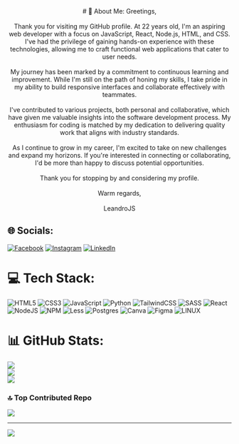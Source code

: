 <center>
# 💫 About Me:
Greetings,<br><br>Thank you for visiting my GitHub profile. At 22 years old, I'm an aspiring web developer with a focus on JavaScript, React, Node.js, HTML, and CSS. I've had the privilege of gaining hands-on experience with these technologies, allowing me to craft functional web applications that cater to user needs.<br><br>My journey has been marked by a commitment to continuous learning and improvement. While I'm still on the path of honing my skills, I take pride in my ability to build responsive interfaces and collaborate effectively with teammates.<br><br>I've contributed to various projects, both personal and collaborative, which have given me valuable insights into the software development process. My enthusiasm for coding is matched by my dedication to delivering quality work that aligns with industry standards.<br><br>As I continue to grow in my career, I'm excited to take on new challenges and expand my horizons. If you're interested in connecting or collaborating, I'd be more than happy to discuss potential opportunities.<br><br>Thank you for stopping by and considering my profile.<br><br>Warm regards,<br><br>LeandroJS
</center>

## 🌐 Socials:
[![Facebook](https://img.shields.io/badge/Facebook-%231877F2.svg?logo=Facebook&logoColor=white)](https://facebook.com/Sebastian%20Leandro)
[![Instagram](https://img.shields.io/badge/Instagram-%23E4405F.svg?logo=Instagram&logoColor=white)](https://instagram.com/Sebasdsf)
[![LinkedIn](https://img.shields.io/badge/LinkedIn-%230077B5.svg?logo=linkedin&logoColor=white)](https://linkedin.com/in/Sebastian%20Leandro)

# 💻 Tech Stack:
![HTML5](https://img.shields.io/badge/html5-%23E34F26.svg?style=for-the-badge&logo=html5&logoColor=white) ![CSS3](https://img.shields.io/badge/css3-%231572B6.svg?style=for-the-badge&logo=css3&logoColor=white) ![JavaScript](https://img.shields.io/badge/javascript-%23323330.svg?style=for-the-badge&logo=javascript&logoColor=%23F7DF1E) ![Python](https://img.shields.io/badge/python-3670A0?style=for-the-badge&logo=python&logoColor=ffdd54) ![TailwindCSS](https://img.shields.io/badge/tailwindcss-%2338B2AC.svg?style=for-the-badge&logo=tailwind-css&logoColor=white) ![SASS](https://img.shields.io/badge/SASS-hotpink.svg?style=for-the-badge&logo=SASS&logoColor=white) ![React](https://img.shields.io/badge/react-%2320232a.svg?style=for-the-badge&logo=react&logoColor=%2361DAFB) ![NodeJS](https://img.shields.io/badge/node.js-6DA55F?style=for-the-badge&logo=node.js&logoColor=white) ![NPM](https://img.shields.io/badge/NPM-%23000000.svg?style=for-the-badge&logo=npm&logoColor=white) ![Less](https://img.shields.io/badge/less-2B4C80?style=for-the-badge&logo=less&logoColor=white) ![Postgres](https://img.shields.io/badge/postgres-%23316192.svg?style=for-the-badge&logo=postgresql&logoColor=white) ![Canva](https://img.shields.io/badge/Canva-%2300C4CC.svg?style=for-the-badge&logo=Canva&logoColor=white) 	![Figma](https://img.shields.io/badge/figma-%23F24E1E.svg?style=for-the-badge&logo=figma&logoColor=white) ![LINUX](https://img.shields.io/badge/Linux-FCC624?style=for-the-badge&logo=linux&logoColor=black)
# 📊 GitHub Stats:
![](https://github-readme-stats.vercel.app/api?username=SebasPyT&theme=radical&hide_border=false&include_all_commits=true&count_private=true)<br/>
![](https://github-readme-streak-stats.herokuapp.com/?user=SebasPyT&theme=radical&hide_border=false)<br/>
![](https://github-readme-stats.vercel.app/api/top-langs/?username=SebasPyT&theme=radical&hide_border=false&include_all_commits=true&count_private=true&layout=compact)

### 🔝 Top Contributed Repo
![](https://github-contributor-stats.vercel.app/api?username=SebasPyT&limit=5&theme=dark&combine_all_yearly_contributions=true)

---
[![](https://visitcount.itsvg.in/api?id=SebasPyT&icon=0&color=12)](https://visitcount.itsvg.in)



